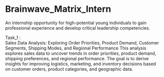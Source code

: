 # Brainwave_Matrix_Intern
An internship opportunity for high-potential young individuals to gain professional experience and develop critical leadership competencies.

Task_1 :\
Sales Data Analysis: Exploring Order Priorities, Product Demand, Customer Segments, Shipping Modes, and Regional Performance
This analysis explores sales data to uncover trends in order priorities, product demand, shipping preferences, and regional performance.
The goal is to derive insights for improving logistics, marketing, and inventory decisions based on customer orders, product categories, and geographic data.
